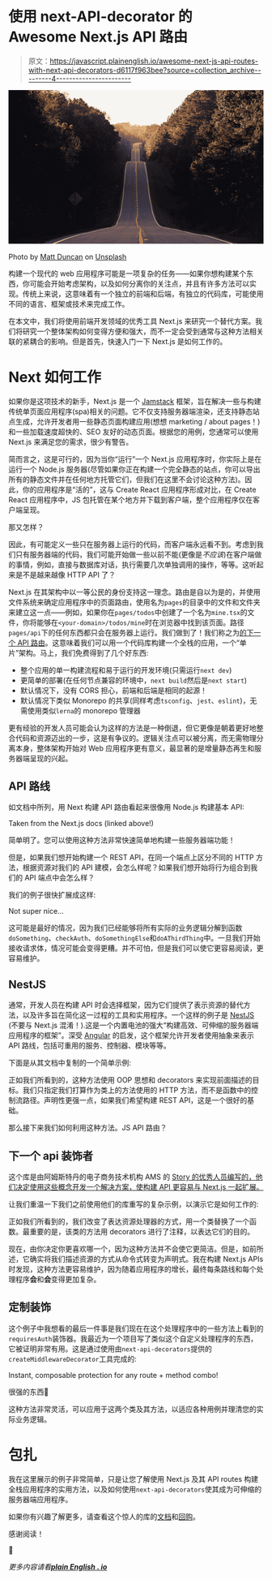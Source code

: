 # 使用 next-API-decorator 的 Awesome Next.js API 路由

> 原文：<https://javascript.plainenglish.io/awesome-next-js-api-routes-with-next-api-decorators-d6117f963bee?source=collection_archive---------4----------------------->

![](img/a692ff5daa5d1096110fcbfe8e59d130.png)

Photo by [Matt Duncan](https://unsplash.com/@foxxmd?utm_source=medium&utm_medium=referral) on [Unsplash](https://unsplash.com?utm_source=medium&utm_medium=referral)

构建一个现代的 web 应用程序可能是一项复杂的任务——如果你想构建某个东西，你可能会开始考虑架构，以及如何分离你的关注点，并且有许多方法可以实现。传统上来说，这意味着有一个独立的前端和后端，有独立的代码库，可能使用不同的语言、框架或技术来完成工作。

在本文中，我们将使用前端开发领域的优秀工具 Next.js 来研究一个替代方案。我们将研究一个整体架构如何变得方便和强大，而不一定会受到通常与这种方法相关联的紧耦合的影响。但是首先，快速入门一下 Next.js 是如何工作的。

# Next 如何工作

如果你是这项技术的新手，Next.js 是一个 [Jamstack](https://jamstack.org/) 框架，旨在解决一些与构建传统单页面应用程序(spa)相关的问题。它不仅支持服务器端渲染，还支持静态站点生成，允许开发者用一些静态页面构建应用(想想 marketing / about pages！)和一些加载速度超快的、SEO 友好的动态页面。根据您的用例，您通常可以使用 Next.js 来满足您的需求，很少有警告。

简而言之，这是可行的，因为当你“运行”一个 Next.js 应用程序时，你实际上是在运行一个 Node.js 服务器(尽管如果你正在构建一个完全静态的站点，你可以导出所有的静态文件并在任何地方托管它们，但我们在这里不会讨论这种方法)。因此，你的应用程序是“活的”，这与 Create React 应用程序形成对比，在 Create React 应用程序中，JS 包托管在某个地方并下载到客户端，整个应用程序仅在客户端呈现。

那又怎样？

因此，有可能定义一些只在服务器上运行的代码，而客户端永远看不到。考虑到我们只有服务器端的代码，我们可能开始做一些以前不能(更像是*不应该*)在客户端做的事情，例如，直接与数据库对话，执行需要几次单独调用的操作，等等。这听起来是不是越来越像 HTTP API 了？

Next.js 在其架构中以一等公民的身份支持这一理念。路由是自以为是的，并使用文件系统来确定应用程序中的页面路由，使用名为`pages`的目录中的文件和文件夹来建立这一点——例如，如果你在`pages/todos`中创建了一个名为`mine.tsx`的文件，你将能够在`<your-domain>/todos/mine`时在浏览器中找到该页面。路径`pages/api`下的任何东西都只会在服务器上运行。我们做到了！我们称之为[的下一个 API 路由](https://nextjs.org/docs/api-routes/introduction)。这意味着我们可以用一个代码库构建一个全栈的应用，一个“单片”架构。马上，我们免费得到了几个好东西:

*   整个应用的单一构建流程和易于运行的开发环境(只需运行`next dev`)
*   更简单的部署(在任何节点兼容的环境中，`next build`然后是`next start`)
*   默认情况下，没有 CORS 担心，前端和后端是相同的起源！
*   默认情况下类似 Monorepo 的共享(同样考虑`tsconfig`、`jest`、`eslint`)，无需使用类似`lerna`的 monorepo 管理器

更有经验的开发人员可能会认为这样的方法是一种倒退，但它更像是朝着更好地整合代码和资源迈出的一步，这是有争议的。逻辑关注点可以被分离，而无需物理分离本身，整体架构开始对 Web 应用程序更有意义，最显著的是增量静态再生和服务器端呈现的兴起。

## API 路线

如文档中所列，用 Next 构建 API 路由看起来很像用 Node.js 构建基本 API:

Taken from the Next.js docs (linked above!)

简单明了。您可以使用这种方法非常快速简单地构建一些服务器端功能！

但是，如果我们想开始构建一个 REST API，在同一个端点上区分不同的 HTTP 方法，根据资源对我们的 API 建模，会怎么样呢？如果我们想开始将行为组合到我们的 API 端点中会怎么样？

我们的例子很快扩展成这样:

Not super nice…

这可能是最好的情况，因为我们已经能够将所有实际的业务逻辑分解到函数`doSomething`、`checkAuth`、`doSomethingElse`和`doAThirdThing`中。一旦我们开始接收请求体，情况可能会变得更糟。并不可怕，但是我们可以使它更容易阅读，更容易维护。

## NestJS

通常，开发人员在构建 API 时会选择框架，因为它们提供了表示资源的替代方法，以及许多旨在简化这一过程的工具和实用程序。一个这样的例子是 [NestJS](https://nestjs.com/) (不要与 Next.js 混淆！).这是一个内置电池的强大“构建高效、可伸缩的服务器端应用程序的框架”。深受 [Angular](https://angular.io/) 的启发，这个框架允许开发者使用抽象来表示 API 路线，包括可重用的服务、控制器、模块等等。

下面是从其文档中复制的一个简单示例:

正如我们所看到的，这种方法使用 OOP 思想和 decorators 来实现前面描述的目标。我们只指定我们打算作为类上的方法使用的 HTTP 方法，而不是函数中的控制流路径。声明性更强一点，如果我们希望构建 REST API，这是一个很好的基础。

那么接下来我们如何利用这种方法。JS API 路由？

## 下一个 api 装饰者

这个库是由阿姆斯特丹的电子商务技术机构 AMS 的 [Story 的优秀人员编写的，他们决定使用这些概念开发一个解决方案，使构建 API 更容易与 Next.js 一起扩展。](https://storyofams.com/)

让我们重温一下我们之前使用他们的库重写的复杂示例，以演示它是如何工作的:

正如我们所看到的，我们改变了表达资源处理器的方式，用一个类替换了一个函数。最重要的是，该类的方法用 decorators 进行了注释，以表达它们的目的。

现在，由你决定你更喜欢哪一个，因为这种方法并不会使它更简洁。但是，如前所述，它确实将我们描述资源的方式从命令式转变为声明式。我在构建 Next.js APIs 时发现，这种方法更容易维护，因为随着应用程序的增长，最终每条路线和每个处理程序**会**和**会**变得更加复杂。

## 定制装饰

这个例子中我想看的最后一件事是我们现在在这个处理程序中的一些方法上看到的`requiresAuth`装饰器。我最近为一个项目写了类似这个自定义处理程序的东西，它被证明非常有用。这是通过使用由`next-api-decorators`提供的`createMiddlewareDecorator`工具完成的:

Instant, composable protection for any route + method combo!

很强的东西💪

这种方法非常灵活，可以应用于这两个类及其方法，以适应各种用例并理清您的实际业务逻辑。

# 包扎

我在这里展示的例子非常简单，只是让您了解使用 Next.js 及其 API routes 构建全栈应用程序的实用方法，以及如何使用`next-api-decorators`使其成为可伸缩的服务器端应用程序。

如果你有兴趣了解更多，请查看这个惊人的库的[文档](https://next-api-decorators.vercel.app/)和[回购](https://github.com/storyofams/next-api-decorators)。

感谢阅读！

💙

*更多内容请看*[***plain English . io***](http://plainenglish.io/)